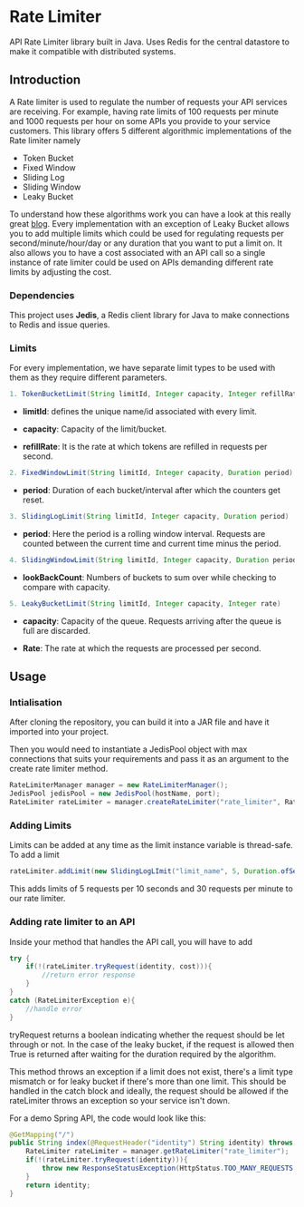 # Rate Limiter
API Rate Limiter library built in Java. Uses Redis for the central datastore to make it compatible with distributed systems.

## Introduction
A Rate limiter is used to regulate the number of requests your API services are receiving. For example, having rate limits of 100 requests per minute and 1000 requests per hour on some APIs you provide to your service customers. This library offers 5 different algorithmic implementations of the Rate limiter namely
- Token Bucket
- Fixed Window
- Sliding Log
- Sliding Window
- Leaky Bucket

To understand how these algorithms work you can have a look at this really great [blog](https://www.enjoyalgorithms.com/blog/design-api-rate-limiter). Every implementation with an exception of Leaky Bucket allows you to add multiple limits which could be used for regulating requests per second/minute/hour/day or any duration that you want to put a limit on. It also allows you to have a cost associated with an API call so a single instance of rate limiter could be used on APIs demanding different rate limits by adjusting the cost.

### Dependencies
This project uses **Jedis**, a Redis client library for Java to make connections to Redis and issue queries.

### Limits

For every implementation, we have separate limit types to be used with them as they require different parameters.

```java
1. TokenBucketLimit(String limitId, Integer capacity, Integer refillRate)
```

- **limitId**: defines the unique name/id associated with every limit.

- **capacity**: Capacity of the limit/bucket.

- **refillRate**: It is the rate at which tokens are refilled in requests per second.

```java
2. FixedWindowLimit(String limitId, Integer capacity, Duration period)
```
- **period**: Duration of each bucket/interval after which the counters get reset.

```java
3. SlidingLogLimit(String limitId, Integer capacity, Duration period)
```
- **period**: Here the period is a rolling window interval. Requests are counted between the current time and current time minus the period.

```java
4. SlidingWindowLimit(String limitId, Integer capacity, Duration period, Integer lookBackCount)
```
- **lookBackCount**: Numbers of buckets to sum over while checking to compare with capacity.

```java
5. LeakyBucketLimit(String limitId, Integer capacity, Integer rate)
```
- **capacity**: Capacity of the queue. Requests arriving after the queue is full are discarded.

- **Rate**: The rate at which the requests are processed per second.

## Usage

### Intialisation
After cloning the repository, you can build it into a JAR file and have it imported into your project. 

Then you would need to instantiate a JedisPool object with max connections that suits your requirements and pass it as an argument to the create rate limiter method.

```java
RateLimiterManager manager = new RateLimiterManager();
JedisPool jedisPool = new JedisPool(hostName, port);
RateLimiter rateLimiter = manager.createRateLimiter("rate_limiter", RateLimiterType.SLIDING_LOG, jedisPool);
```

### Adding Limits

Limits can be added at any time as the limit instance variable is thread-safe. To add a limit

```java
rateLimiter.addLimit(new SlidingLogLImit("limit_name", 5, Duration.ofSeconds(10))).addLimit(new SlidingLogLimit("limit_name2", 30, Duration.ofMinute(1)));
```

This adds limits of 5 requests per 10 seconds and 30 requests per minute to our rate limiter.

### Adding rate limiter to an API

Inside your method that handles the API call, you will have to add

```java
try {
    if(!(rateLimiter.tryRequest(identity, cost))){
        //return error response
    }
}
catch (RateLimiterException e){
    //handle error
}
```

tryRequest returns a boolean indicating whether the request should be let through or not. In the case of the leaky bucket, if the request is allowed then True is returned after waiting for the duration required by the algorithm. 

This method throws an exception if a limit does not exist, there's a limit type mismatch or for leaky bucket if there's more than one limit. This should be handled in the catch block and ideally, the request should be allowed if the rateLimiter throws an exception so your service isn't down.

For a demo Spring API, the code would look like this:

```java
@GetMapping("/")
public String index(@RequestHeader("identity") String identity) throws RateLimiterException {
    RateLimiter rateLimiter = manager.getRateLimiter("rate_limiter");
    if(!(rateLimiter.tryRequest(identity))){
        throw new ResponseStatusException(HttpStatus.TOO_MANY_REQUESTS, "Calm down.");
    }
    return identity;
}
```


